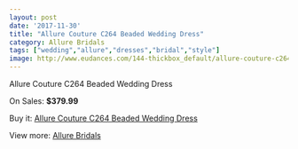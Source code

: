 ```yaml
---
layout: post
date: '2017-11-30'
title: "Allure Couture C264 Beaded Wedding Dress"
category: Allure Bridals
tags: ["wedding","allure","dresses","bridal","style"]
image: http://www.eudances.com/144-thickbox_default/allure-couture-c264-beaded-wedding-dress.jpg
---
```

Allure Couture C264 Beaded Wedding Dress

On Sales: **$379.99**
<a href="https://www.eudances.com/en/allure-bridals/46-allure-couture-c264-beaded-wedding-dress.html"><amp-img layout="responsive" width="600" height="600" src="//www.eudances.com/144-thickbox_default/allure-couture-c264-beaded-wedding-dress.jpg" alt="Allure Couture C264 Beaded Wedding Dress 0" /></a>
<a href="https://www.eudances.com/en/allure-bridals/46-allure-couture-c264-beaded-wedding-dress.html"><amp-img layout="responsive" width="600" height="600" src="//www.eudances.com/147-thickbox_default/allure-couture-c264-beaded-wedding-dress.jpg" alt="Allure Couture C264 Beaded Wedding Dress 1" /></a>
<a href="https://www.eudances.com/en/allure-bridals/46-allure-couture-c264-beaded-wedding-dress.html"><amp-img layout="responsive" width="600" height="600" src="//www.eudances.com/146-thickbox_default/allure-couture-c264-beaded-wedding-dress.jpg" alt="Allure Couture C264 Beaded Wedding Dress 2" /></a>
<a href="https://www.eudances.com/en/allure-bridals/46-allure-couture-c264-beaded-wedding-dress.html"><amp-img layout="responsive" width="600" height="600" src="//www.eudances.com/145-thickbox_default/allure-couture-c264-beaded-wedding-dress.jpg" alt="Allure Couture C264 Beaded Wedding Dress 3" /></a>

Buy it: [Allure Couture C264 Beaded Wedding Dress](https://www.eudances.com/en/allure-bridals/46-allure-couture-c264-beaded-wedding-dress.html "Allure Couture C264 Beaded Wedding Dress")

View more: [Allure Bridals](https://www.eudances.com/en/2-allure-bridals "Allure Bridals")